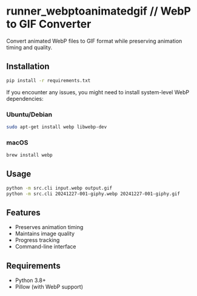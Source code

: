 # runner_webptoanimatedgif // WebP to GIF Converter

Convert animated WebP files to GIF format while preserving animation timing and quality.

## Installation

```bash
pip install -r requirements.txt
```

If you encounter any issues, you might need to install system-level WebP dependencies:

### Ubuntu/Debian
```bash
sudo apt-get install webp libwebp-dev
```

### macOS
```bash
brew install webp
```

## Usage

```bash
python -m src.cli input.webp output.gif
python -m src.cli 20241227-001-giphy.webp 20241227-001-giphy.gif
```

## Features
- Preserves animation timing
- Maintains image quality
- Progress tracking
- Command-line interface

## Requirements
- Python 3.8+
- Pillow (with WebP support)
